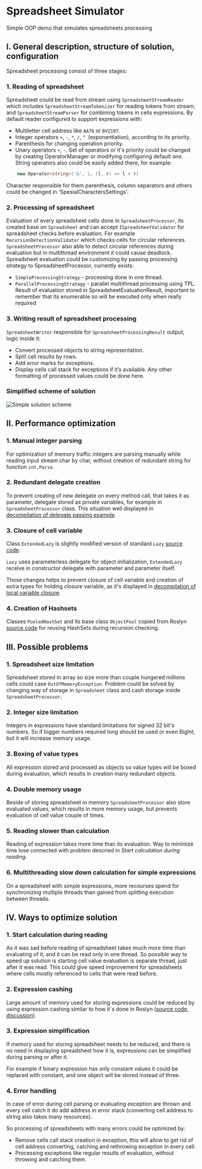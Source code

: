 # Spreadsheet Simulator

Simple OOP demo that simulates spreadsheets processing

## I. General description, structure of solution, configuration
Spreadsheet processing consist of three stages:
### 1. Reading of spreadsheet
Spreadsheet could be read from stream using `SpreadsheetStreamReader` which includes `SpreadsheetStreamTokenizer` for reading tokens from stream, and `SpreadsheetStreamParser` for combining tokens in cells expressions.
By default reader configured to support expressions with:
* Multiletter cell address like `AA78` or `BVZ197`.  
* Integer operators `+`, `-`, `*`, `/`, `^ `(exponentiation), according to its priority.
* Parenthesis for changing operation priority.
* Unary operators `+`, `-`.	
Set of operators or it's priority could be changed by creating OperatorManager or modifying configuring default one. String operators also could be easily added there, for example: 
```csharp 
	new Operator<string>('&', 1, (l, r) => l + r) 
```
Character responsible for them parenthesis, column separators and others could be changed in 'SpesialCharactersSettings'. 

### 2. Processing of spreadsheet
Evaluation of every spreadsheet cells done in `SpreadsheetProcessor`, its created base on `Spreadsheet` and can accept `ISpreadsheetValidator` for spreadsheet checks before evaluation. For example `RecursionDetectionValidator` which checks cells for circular references. `SpreadsheetProcessor` also able to detect circular references during evaluation but in multithread environment it could cause deadlock. 
Spreadsheet evaluation could be customizing by passing processing strategy to SpreadsheetProcessor, currently exists:
* `SimpleProcessingStrategy` - processing done in one thread.
* `ParallelProcessingStrategy` - parallel multithread processing using TPL.
Result of evaluation stored in SpreadsheetEvaluationResult, important to remember that its enumerable so will be executed only when really required

### 3. Writing result of spreadsheet processing
`SpreadsheetWriter` responsible for `SpreadsheetProcessingResult` output, logic inside it:
* Convert processed objects to string representation. 
* Split cell results by rows.
* Add error marks for exceptions.
* Display cells call stack for exceptions if it’s available.
Any other formatting of processed values could be done here.

### Simplified scheme of solution
![Simple solution scheme](https://cdn.rawgit.com/AndreyTretyak/SpreadsheetSimulator/master/simple_scheme.svg)
 
## II. Performance optimization

### 1. Manual integer parsing
For optimization of memory traffic integers are parsing manually while reading input stream char by char, without creation of redundant string for function `int.Parse`.

### 2. Redundant delegate creation
To prevent creating of new delegate on every method call, that takes it as parameter, delegate stored as private variables, for example in `SpreadsheetProcessor` class. This situation well displayed in  
[decompilation of delegate passing example](http://tryroslyn.azurewebsites.net/#K4Zwlgdg5gBAygTxAFwKYFsDcAoUlaIoYB0AMpAI44AOwARgDZgDGMzDAhiCDAMIzYA3jBGiBY2oxYwAbgHswAExgBZABQBKcaMHYxYgGLAIzADzMAFhwBOAGjpy5DAHwwAZsebIYAXjZXrYgBJEAARMCgwZEwxPX0RGRsYZABGXxgAIgziAHULVGtUNUsbYLCIqI0ceISk5AAmdKzc/MK1DxNkKriRAF9sXqAAA).

### 3. Closure of cell variable
Class `ExtendedLazy` is slightly modified version of standard `Lazy` [source code](https://github.com/dotnet/coreclr/blob/master/src/mscorlib/src/System/Lazy.cs). 

`Lazy` uses parameterless delegate for object initialization, 
`ExtendedLazy` receive in constructor delegate with parameter and parameter itself. 

Those changes helps to prevent closure of cell variable and creation of extra types for holding closure variable, as it's displayed in [decompilation of local variable closure](http://tryroslyn.azurewebsites.net/#K4Zwlgdg5gBAygTxAFwKYFsDcAoADsAIwBswBjGUogQxBBgGEYBvbGN919/YsmANwD2YACYwAsgAoAlDE5sW7RTEjJ+VIjAC8MAIyZZS9nyoAnGKu0RUAdxgAZKgC8EAHgEEAVqlLIAfBOktXzUNAGoYAGYpHEUAX2xYoAAA).

### 4. Creation of Hashsets
Classes `PooledHashSet` and its base class `ObjectPool` copied from Roslyn [source code](http://source.roslyn.codeplex.com/#Microsoft.CodeAnalysis/PooledHashSet.cs) for reusing HashSets during recursion checking.   

 
## III. Possible problems
### 1. Spreadsheet size limitation
Spreadsheet stored in array so size more than couple hungered millions cells could case `OutOfMemoryException`. 
Problem could be solved by changing way of storage in `Spreadsheet` class and cash storage inside `SpreadsheetProcessor`. 

### 2. Integer size limitation
Integers in expressions have standard limitations for signed 32 bit's numbers. 
So if bigger numbers required long should be used or even BigInt, but it will increase memory usage.

### 3. Boxing of value types
All expression stored and processed as objects so value types will be boxed during evaluation, which results in creation many redundant objects.

### 4. Double memory usage
Beside of storing spreadsheet in memory `SpreadsheetProcessor` also store evaluated values, which results in more memory usage, but prevents evaluation of cell value couple of times.

### 5. Reading slower than calculation
Reading of expression takes more time than its evaluation. Way to minimize time lose connected with problem descried in _Start calculation during reading_.

### 6. Multithreading slow down calculation for simple expressions
On a spreadsheet with simple expressions, more recourses spend for synchronizing multiple threads than gained from splitting execution between threads.

 
## IV. Ways to optimize solution

### 1. Start calculation during reading
As it was sad before reading of spreadsheet takes much more time than evaluating of it, and it can be read only in one thread. So possible way to speed up solution is starting cell value evaluation is separate thread, just after it was read.
This could give speed improvement for spreadsheets where cells mostly referenced to cells that were read before.

### 2. Expression cashing
Large amount of memory used for storing expressions could be reduced by using expression cashing similar to how it`s done in Roslyn ([source code](https://github.com/dotnet/roslyn/blob/1c74e1b4698881d87870cf53fef06549ea348763/src/Compilers/CSharp/Portable/Syntax/InternalSyntax/SyntaxNodeCache.cs), [discussion](https://roslyn.codeplex.com/discussions/541953)).

### 3. Expression simplification
If memory used for storing spreadsheet needs to be reduced, and there is no need in displaying spreadsheet how it is, expressions can be simplified during parsing or after it.

For example if binary expression has only constant values it could be replaced with constant, and one object will be stored instead of three.

### 4. Error handling
In case of error during cell parsing or evaluating exception are thrown and every cell catch it do add address in error stack (converting cell address to string also takes many resources). 

So processing of spreadsheets with many errors could be optimized by:
* Remove cells call stack creation in exception, this will allow to get rid of cell address converting, catching and rethrowing exception in every cell.
* Processing exceptions like regular results of evaluation, without throwing and catching them.